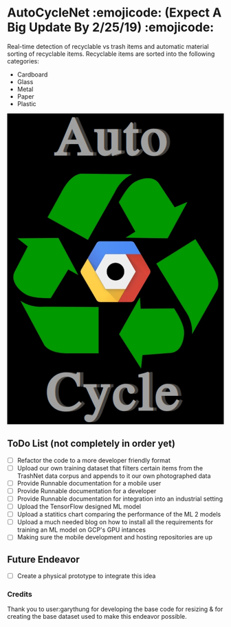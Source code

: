 # AutoCycleNet :emojicode: (Expect A Big Update By 2/25/19) :emojicode:
Real-time detection of recyclable vs trash items and automatic material sorting of recyclable items.
Recyclable items are sorted into the following categories:
* Cardboard
* Glass
* Metal
* Paper
* Plastic

![logo](https://github.com/ECE-Engineer/AutoCycle/raw/master/autocycle.jpg "AutoCycle logo")

## ToDo List (not completely in order yet)
- [ ] Refactor the code to a more developer friendly format
- [ ] Upload our own training dataset that filters certain items from the TrashNet data corpus and appends to it our own photographed data
- [ ] Provide Runnable documentation for a mobile user
- [ ] Provide Runnable documentation for a developer
- [ ] Provide Runnable documentation for integration into an industrial setting
- [ ] Upload the TensorFlow designed ML model
- [ ] Upload a statitics chart comparing the performance of the ML 2 models
- [ ] Upload a much needed blog on how to install all the requirements for training an ML model on GCP's GPU intances
- [ ] Making sure the mobile development and hosting repositories are up

## Future Endeavor
- [ ] Create a physical prototype to integrate this idea

### Credits
Thank you to user:garythung for developing the base code for resizing & for creating the base dataset used to make this endeavor possible.
